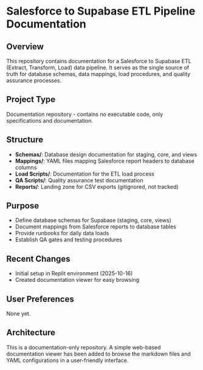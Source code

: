 # Salesforce to Supabase ETL Pipeline Documentation

## Overview
This repository contains documentation for a Salesforce to Supabase ETL (Extract, Transform, Load) data pipeline. It serves as the single source of truth for database schemas, data mappings, load procedures, and quality assurance processes.

## Project Type
Documentation repository - contains no executable code, only specifications and documentation.

## Structure
- **Schemas/**: Database design documentation for staging, core, and views
- **Mappings/**: YAML files mapping Salesforce report headers to database columns
- **Load Scripts/**: Documentation for the ETL load process
- **QA Scripts/**: Quality assurance test documentation
- **Reports/**: Landing zone for CSV exports (gitignored, not tracked)

## Purpose
- Define database schemas for Supabase (staging, core, views)
- Document mappings from Salesforce reports to database tables
- Provide runbooks for daily data loads
- Establish QA gates and testing procedures

## Recent Changes
- Initial setup in Replit environment (2025-10-16)
- Created documentation viewer for easy browsing

## User Preferences
None yet.

## Architecture
This is a documentation-only repository. A simple web-based documentation viewer has been added to browse the markdown files and YAML configurations in a user-friendly interface.
